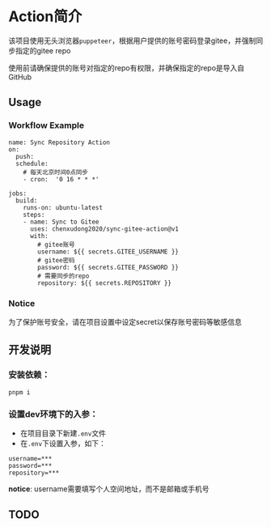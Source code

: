 # Action简介

该项目使用无头浏览器`puppeteer`，根据用户提供的账号密码登录gitee，并强制同步指定的gitee repo

使用前请确保提供的账号对指定的repo有权限，并确保指定的repo是导入自GitHub

## Usage

### Workflow Example

```
name: Sync Repository Action
on:
  push:
  schedule:
    # 每天北京时间0点同步
    - cron:  '0 16 * * *'

jobs:
  build:
    runs-on: ubuntu-latest
    steps:
    - name: Sync to Gitee
      uses: chenxudong2020/sync-gitee-action@v1
      with:
        # gitee账号
        username: ${{ secrets.GITEE_USERNAME }}
        # gitee密码
        password: ${{ secrets.GITEE_PASSWORD }}
        # 需要同步的repo
        repository: ${{ secrets.REPOSITORY }}
```

### Notice

为了保护账号安全，请在项目设置中设定secret以保存账号密码等敏感信息

## 开发说明

### 安装依赖：

```
pnpm i
```

### 设置dev环境下的入参：

- 在项目目录下新建`.env`文件
- 在`.env`下设置入参，如下：

```
username=***
password=***
repository=***
```

**notice**: username需要填写个人空间地址，而不是邮箱或手机号

## TODO
